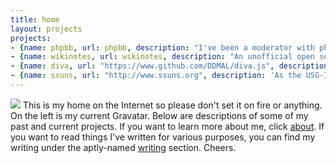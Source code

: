```yaml
---
title: home
layout: projects
projects:
- {name: phpbb, url: phpbb, description: "I've been a moderator with phpBB since October 2007, and am currently working on several modifications."}
- {name: wikinotes, url: wikinotes, description: "An unofficial open source wiki-based resource for the courses at McGill University. Side projects include converting to wikicode from other formats and vice versa."}
- {name: diva, url: "https://www.github.com/DDMAL/diva.js", description: "An open source document viewer for high-resolution scanned documents, particularly music. Spring of 2011 to present, for McGill's Department of Music Technology."}
- {name: ssuns, url: "http://www.ssuns.org", description: 'As the USG-IT for this Model UN conference at McGill, I redesigned the site and built a content management system around phpBB. The source of the site is <a href="https://www.github.com/dellsystem/ssuns-2011">available at github</a>; pull requests are welcomed.'}
---
```


<img src="http://gravatar.com/avatar/0826c9e6449c9a08230ac6d40a3cde4d" class="leftfloat" />
This is my home on the Internet so please don't set it on fire or anything. On the left is my current Gravatar. Below are descriptions of some of my past and current projects. If you want to learn more about me, click <a href="about.html">about</a>. If you want to read things I've written for various purposes, you can find my writing under the aptly-named <a href="writing.html">writing</a> section. Cheers.
